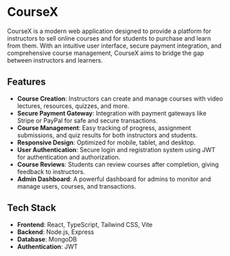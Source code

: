 # CourseX

CourseX is a modern web application designed to provide a platform for instructors to sell online courses and for students to purchase and learn from them. With an intuitive user interface, secure payment integration, and comprehensive course management, CourseX aims to bridge the gap between instructors and learners.

## Features

- **Course Creation**: Instructors can create and manage courses with video lectures, resources, quizzes, and more.
- **Secure Payment Gateway**: Integration with payment gateways like Stripe or PayPal for safe and secure transactions.
- **Course Management**: Easy tracking of progress, assignment submissions, and quiz results for both instructors and students.
- **Responsive Design**: Optimized for mobile, tablet, and desktop.
- **User Authentication**: Secure login and registration system using JWT for authentication and authorization.
- **Course Reviews**: Students can review courses after completion, giving feedback to instructors.
- **Admin Dashboard**: A powerful dashboard for admins to monitor and manage users, courses, and transactions.

## Tech Stack

- **Frontend**: React, TypeScript, Tailwind CSS, Vite
- **Backend**: Node.js, Express
- **Database**: MongoDB
- **Authentication**: JWT

